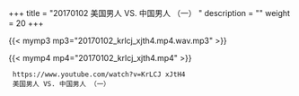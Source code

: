 +++
title = "20170102  美国男人 VS. 中国男人 （一） "
description = ""
weight = 20
+++

{{< mymp3 mp3="20170102_krlcj_xjth4.mp4.wav.mp3" >}}

{{< mymp4 mp4="20170102_krlcj_xjth4.mp4" >}}

     
     https://www.youtube.com/watch?v=KrLCJ xJtH4 
     美国男人 VS. 中国男人 （一） 
